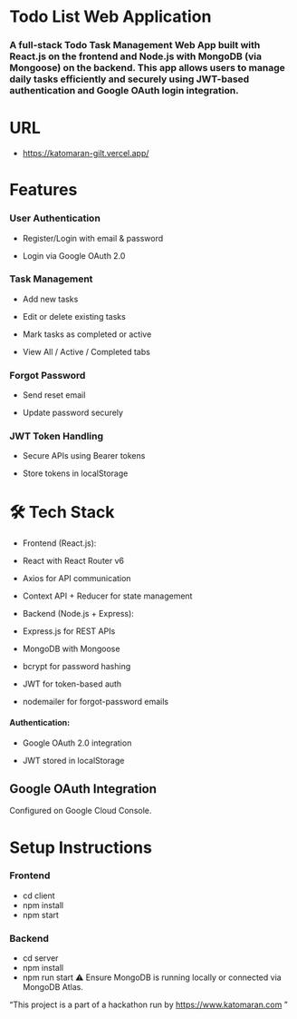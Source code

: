 # Todo List Web Application
### A full-stack Todo Task Management Web App built with React.js on the frontend and Node.js with MongoDB (via Mongoose) on the backend. This app allows users to manage daily tasks efficiently and securely using JWT-based authentication and Google OAuth login integration.

# URL
- https://katomaran-gilt.vercel.app/

#  Features
###  User Authentication

- Register/Login with email & password

- Login via Google OAuth 2.0

###  Task Management

- Add new tasks

- Edit or delete existing tasks

- Mark tasks as completed or active

- View All / Active / Completed tabs

###  Forgot Password

- Send reset email

- Update password securely

###  JWT Token Handling

- Secure APIs using Bearer tokens

- Store tokens in localStorage

# 🛠️ Tech Stack
- Frontend (React.js):

- React with React Router v6

- Axios for API communication

- Context API + Reducer for state management

- Backend (Node.js + Express):

- Express.js for REST APIs

- MongoDB with Mongoose

- bcrypt for password hashing

- JWT for token-based auth

- nodemailer for forgot-password emails

#### Authentication:

- Google OAuth 2.0 integration

- JWT stored in localStorage

## Google OAuth Integration
Configured on Google Cloud Console.

#  Setup Instructions
### Frontend
- cd client
- npm install
- npm start
### Backend
- cd server
- npm install
- npm run start
 ⚠️ Ensure MongoDB is running locally or connected via MongoDB Atlas.

“This project is a part of a hackathon run by
https://www.katomaran.com ”
